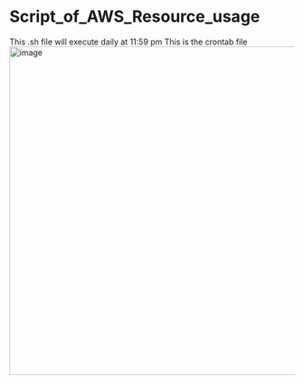 # Script_of_AWS_Resource_usage
This .sh file will execute daily at 11:59 pm 
This is the crontab file 
<img width="580" alt="image" src="https://github.com/sinayem/Script_of_AWS_Resource_usage/assets/68912545/654012c1-cd06-4003-9959-e9031f921b8e">

